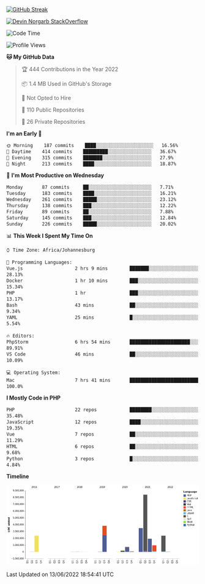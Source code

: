 
[![GitHub Streak](http://github-readme-streak-stats.herokuapp.com?user=DevinNorgarb&date_format=M%20j%5B%2C%20Y%5D)](https://git.io/streak-stats)


[![Devin Norgarb StackOverflow](https://github-readme-stackoverflow.vercel.app/?userID=4993755)](https://stackoverflow.com/users/4993755/devin-norgarb)

<!--START_SECTION:waka-->
![Code Time](http://img.shields.io/badge/Code%20Time-0%20secs-blue)

![Profile Views](http://img.shields.io/badge/Profile%20Views-0-blue)

**🐱 My GitHub Data** 

> 🏆 444 Contributions in the Year 2022
 > 
> 📦 1.4 MB Used in GitHub's Storage 
 > 
> 🚫 Not Opted to Hire
 > 
> 📜 110 Public Repositories 
 > 
> 🔑 26 Private Repositories  
 > 
**I'm an Early 🐤** 

```text
🌞 Morning    187 commits    ████░░░░░░░░░░░░░░░░░░░░░   16.56% 
🌆 Daytime    414 commits    █████████░░░░░░░░░░░░░░░░   36.67% 
🌃 Evening    315 commits    ███████░░░░░░░░░░░░░░░░░░   27.9% 
🌙 Night      213 commits    ████░░░░░░░░░░░░░░░░░░░░░   18.87%

```
📅 **I'm Most Productive on Wednesday** 

```text
Monday       87 commits     ██░░░░░░░░░░░░░░░░░░░░░░░   7.71% 
Tuesday      183 commits    ████░░░░░░░░░░░░░░░░░░░░░   16.21% 
Wednesday    261 commits    █████░░░░░░░░░░░░░░░░░░░░   23.12% 
Thursday     138 commits    ███░░░░░░░░░░░░░░░░░░░░░░   12.22% 
Friday       89 commits     ██░░░░░░░░░░░░░░░░░░░░░░░   7.88% 
Saturday     145 commits    ███░░░░░░░░░░░░░░░░░░░░░░   12.84% 
Sunday       226 commits    █████░░░░░░░░░░░░░░░░░░░░   20.02%

```


📊 **This Week I Spent My Time On** 

```text
⌚︎ Time Zone: Africa/Johannesburg

💬 Programming Languages: 
Vue.js                   2 hrs 9 mins        ███████░░░░░░░░░░░░░░░░░░   28.13% 
Docker                   1 hr 10 mins        ███░░░░░░░░░░░░░░░░░░░░░░   15.34% 
PHP                      1 hr                ███░░░░░░░░░░░░░░░░░░░░░░   13.17% 
Bash                     43 mins             ██░░░░░░░░░░░░░░░░░░░░░░░   9.34% 
YAML                     25 mins             █░░░░░░░░░░░░░░░░░░░░░░░░   5.54%

🔥 Editors: 
PhpStorm                 6 hrs 54 mins       ██████████████████████░░░   89.91% 
VS Code                  46 mins             ██░░░░░░░░░░░░░░░░░░░░░░░   10.09%

💻 Operating System: 
Mac                      7 hrs 41 mins       █████████████████████████   100.0%

```

**I Mostly Code in PHP** 

```text
PHP                      22 repos            ████████░░░░░░░░░░░░░░░░░   35.48% 
JavaScript               12 repos            ████░░░░░░░░░░░░░░░░░░░░░   19.35% 
Vue                      7 repos             ██░░░░░░░░░░░░░░░░░░░░░░░   11.29% 
HTML                     6 repos             ██░░░░░░░░░░░░░░░░░░░░░░░   9.68% 
Python                   3 repos             █░░░░░░░░░░░░░░░░░░░░░░░░   4.84%

```


**Timeline**

![Chart not found](https://raw.githubusercontent.com/DevinNorgarb/DevinNorgarb/main/charts/bar_graph.png) 


 Last Updated on 13/06/2022 18:54:41 UTC
<!--END_SECTION:waka-->

